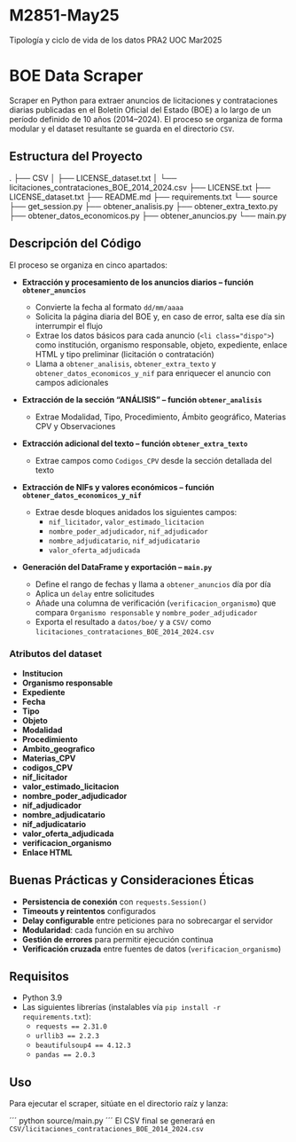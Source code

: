 # M2851-May25
Tipología y ciclo de vida de los datos PRA2 UOC Mar2025

# BOE Data Scraper

Scraper en Python para extraer anuncios de licitaciones y contrataciones diarias publicadas en el Boletín Oficial del Estado (BOE) a lo largo de un período definido de 10 años (2014–2024). El proceso se organiza de forma modular y el dataset resultante se guarda en el directorio `CSV`.

## Estructura del Proyecto

. 
├── CSV
│   ├── LICENSE_dataset.txt 
│   └── licitaciones_contrataciones_BOE_2014_2024.csv
├── LICENSE.txt 
├── LICENSE_dataset.txt 
├── README.md 
├── requirements.txt 
└── source 
    ├── get_session.py 
    ├── obtener_analisis.py 
    ├── obtener_extra_texto.py 
    ├── obtener_datos_economicos.py
    ├── obtener_anuncios.py 
    └── main.py

## Descripción del Código

El proceso se organiza en cinco apartados:

- **Extracción y procesamiento de los anuncios diarios – función `obtener_anuncios`**  
  - Convierte la fecha al formato `dd/mm/aaaa`
  - Solicita la página diaria del BOE y, en caso de error, salta ese día sin interrumpir el flujo
  - Extrae los datos básicos para cada anuncio (`<li class="dispo">`) como institución, organismo responsable, objeto, expediente, enlace HTML y tipo preliminar (licitación o contratación)
  - Llama a `obtener_analisis`, `obtener_extra_texto` y `obtener_datos_economicos_y_nif` para enriquecer el anuncio con campos adicionales

- **Extracción de la sección “ANÁLISIS” – función `obtener_analisis`**  
  - Extrae Modalidad, Tipo, Procedimiento, Ámbito geográfico, Materias CPV y Observaciones

- **Extracción adicional del texto – función `obtener_extra_texto`**  
  - Extrae campos como `Codigos_CPV` desde la sección detallada del texto

- **Extracción de NIFs y valores económicos – función `obtener_datos_economicos_y_nif`**  
  - Extrae desde bloques anidados los siguientes campos:
    - `nif_licitador`, `valor_estimado_licitacion`
    - `nombre_poder_adjudicador`, `nif_adjudicador`
    - `nombre_adjudicatario`, `nif_adjudicatario`
    - `valor_oferta_adjudicada`

- **Generación del DataFrame y exportación – `main.py`**  
  - Define el rango de fechas y llama a `obtener_anuncios` día por día
  - Aplica un `delay` entre solicitudes
  - Añade una columna de verificación (`verificacion_organismo`) que compara `Organismo responsable` y `nombre_poder_adjudicador`
  - Exporta el resultado a `datos/boe/` y a `CSV/` como `licitaciones_contrataciones_BOE_2014_2024.csv`

### Atributos del dataset

- **Institucion**
- **Organismo responsable**
- **Expediente**
- **Fecha**
- **Tipo**
- **Objeto**
- **Modalidad**
- **Procedimiento**
- **Ambito_geografico**
- **Materias_CPV**
- **codigos_CPV**
- **nif_licitador**
- **valor_estimado_licitacion**
- **nombre_poder_adjudicador**
- **nif_adjudicador**
- **nombre_adjudicatario**
- **nif_adjudicatario**
- **valor_oferta_adjudicada**
- **verificacion_organismo**
- **Enlace HTML**

## Buenas Prácticas y Consideraciones Éticas

- **Persistencia de conexión** con `requests.Session()`
- **Timeouts y reintentos** configurados
- **Delay configurable** entre peticiones para no sobrecargar el servidor
- **Modularidad**: cada función en su archivo
- **Gestión de errores** para permitir ejecución continua
- **Verificación cruzada** entre fuentes de datos (`verificacion_organismo`)

## Requisitos

- Python 3.9  
- Las siguientes librerías (instalables vía `pip install -r requirements.txt`):
  - `requests == 2.31.0`
  - `urllib3 == 2.2.3`
  - `beautifulsoup4 == 4.12.3`
  - `pandas == 2.0.3`

## Uso

Para ejecutar el scraper, sitúate en el directorio raíz y lanza:

´´´
python source/main.py
´´´
El CSV final se generará en `CSV/licitaciones_contrataciones_BOE_2014_2024.csv`

